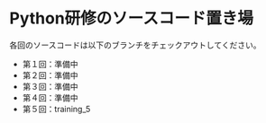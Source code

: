 # Python研修のソースコード置き場
各回のソースコードは以下のブランチをチェックアウトしてください。

* 第１回：準備中
* 第２回：準備中
* 第３回：準備中
* 第４回：準備中
* 第５回：training_5
